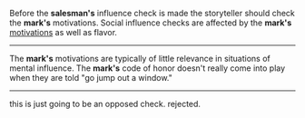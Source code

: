 Before the **salesman's** influence check is made the storyteller should check the **mark's** motivations. Social influence checks are affected by the **mark's** [motivations](#motivations) as well as flavor.

---

The **mark's** motivations are typically of little relevance in situations of mental influence. The **mark's** code of honor doesn't really come into play when they are told "go jump out a window."

---

this is just going to be an opposed check. rejected.